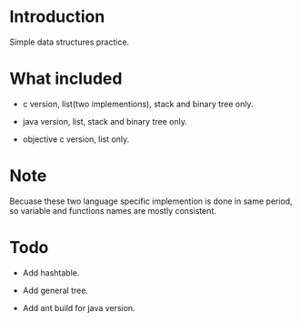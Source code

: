Introduction
==============

Simple data structures practice.

What included
==============

* c version, list(two implementions), stack and binary tree only.

* java version, list, stack and binary tree only.

* objective c version, list only.

Note
=============

Becuase these two language specific implemention is done in same period,
so variable and functions names are mostly consistent.

Todo
==============

* Add hashtable.

* Add general tree.

* Add ant build for java version.

